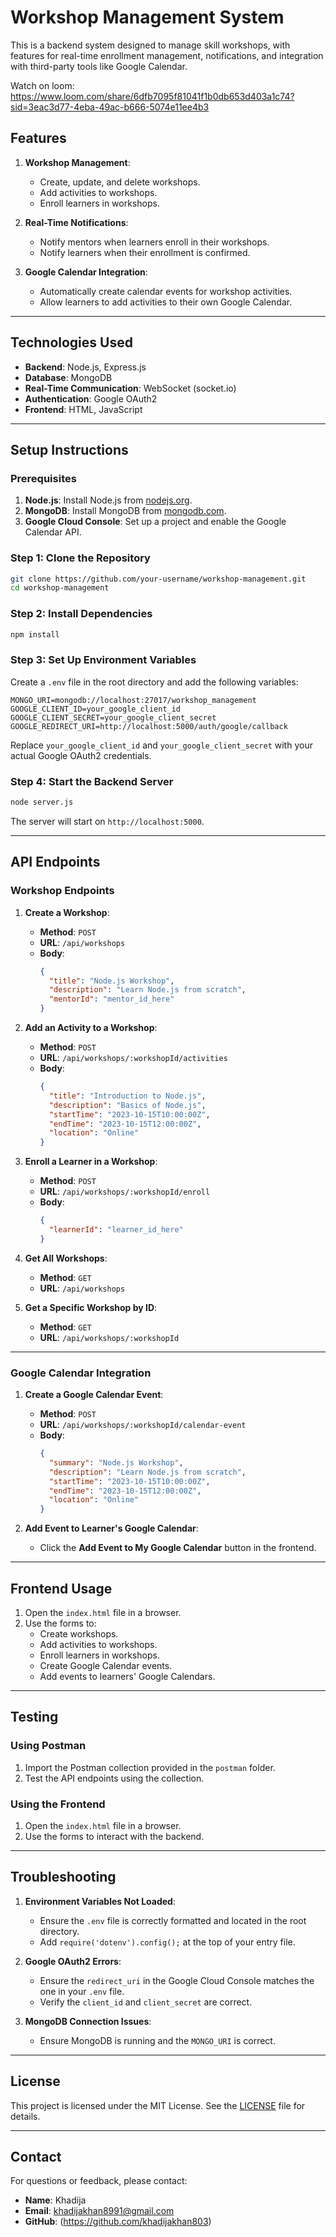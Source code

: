 # Workshop Management System

This is a backend system designed to manage skill workshops, with features for real-time enrollment management, notifications, and integration with third-party tools like Google Calendar.

Watch on loom: https://www.loom.com/share/6dfb7095f81041f1b0db653d403a1c74?sid=3eac3d77-4eba-49ac-b666-5074e11ee4b3

## Features

1. **Workshop Management**:
   - Create, update, and delete workshops.
   - Add activities to workshops.
   - Enroll learners in workshops.

2. **Real-Time Notifications**:
   - Notify mentors when learners enroll in their workshops.
   - Notify learners when their enrollment is confirmed.

3. **Google Calendar Integration**:
   - Automatically create calendar events for workshop activities.
   - Allow learners to add activities to their own Google Calendar.

---

## Technologies Used

- **Backend**: Node.js, Express.js
- **Database**: MongoDB
- **Real-Time Communication**: WebSocket (socket.io)
- **Authentication**: Google OAuth2
- **Frontend**: HTML, JavaScript

---

## Setup Instructions

### Prerequisites

1. **Node.js**: Install Node.js from [nodejs.org](https://nodejs.org/).
2. **MongoDB**: Install MongoDB from [mongodb.com](https://www.mongodb.com/).
3. **Google Cloud Console**: Set up a project and enable the Google Calendar API.

### Step 1: Clone the Repository

```bash
git clone https://github.com/your-username/workshop-management.git
cd workshop-management
```

### Step 2: Install Dependencies

```bash
npm install
```

### Step 3: Set Up Environment Variables

Create a `.env` file in the root directory and add the following variables:

```env
MONGO_URI=mongodb://localhost:27017/workshop_management
GOOGLE_CLIENT_ID=your_google_client_id
GOOGLE_CLIENT_SECRET=your_google_client_secret
GOOGLE_REDIRECT_URI=http://localhost:5000/auth/google/callback
```

Replace `your_google_client_id` and `your_google_client_secret` with your actual Google OAuth2 credentials.

### Step 4: Start the Backend Server

```bash
node server.js
```

The server will start on `http://localhost:5000`.

---

## API Endpoints

### Workshop Endpoints

1. **Create a Workshop**:
   - **Method**: `POST`
   - **URL**: `/api/workshops`
   - **Body**:
     ```json
     {
       "title": "Node.js Workshop",
       "description": "Learn Node.js from scratch",
       "mentorId": "mentor_id_here"
     }
     ```

2. **Add an Activity to a Workshop**:
   - **Method**: `POST`
   - **URL**: `/api/workshops/:workshopId/activities`
   - **Body**:
     ```json
     {
       "title": "Introduction to Node.js",
       "description": "Basics of Node.js",
       "startTime": "2023-10-15T10:00:00Z",
       "endTime": "2023-10-15T12:00:00Z",
       "location": "Online"
     }
     ```

3. **Enroll a Learner in a Workshop**:
   - **Method**: `POST`
   - **URL**: `/api/workshops/:workshopId/enroll`
   - **Body**:
     ```json
     {
       "learnerId": "learner_id_here"
     }
     ```

4. **Get All Workshops**:
   - **Method**: `GET`
   - **URL**: `/api/workshops`

5. **Get a Specific Workshop by ID**:
   - **Method**: `GET`
   - **URL**: `/api/workshops/:workshopId`

---

### Google Calendar Integration

1. **Create a Google Calendar Event**:
   - **Method**: `POST`
   - **URL**: `/api/workshops/:workshopId/calendar-event`
   - **Body**:
     ```json
     {
       "summary": "Node.js Workshop",
       "description": "Learn Node.js from scratch",
       "startTime": "2023-10-15T10:00:00Z",
       "endTime": "2023-10-15T12:00:00Z",
       "location": "Online"
     }
     ```

2. **Add Event to Learner's Google Calendar**:
   - Click the **Add Event to My Google Calendar** button in the frontend.

---

## Frontend Usage

1. Open the `index.html` file in a browser.
2. Use the forms to:
   - Create workshops.
   - Add activities to workshops.
   - Enroll learners in workshops.
   - Create Google Calendar events.
   - Add events to learners' Google Calendars.

---

## Testing

### Using Postman

1. Import the Postman collection provided in the `postman` folder.
2. Test the API endpoints using the collection.

### Using the Frontend

1. Open the `index.html` file in a browser.
2. Use the forms to interact with the backend.

---

## Troubleshooting

1. **Environment Variables Not Loaded**:
   - Ensure the `.env` file is correctly formatted and located in the root directory.
   - Add `require('dotenv').config();` at the top of your entry file.

2. **Google OAuth2 Errors**:
   - Ensure the `redirect_uri` in the Google Cloud Console matches the one in your `.env` file.
   - Verify the `client_id` and `client_secret` are correct.

3. **MongoDB Connection Issues**:
   - Ensure MongoDB is running and the `MONGO_URI` is correct.

---

## License

This project is licensed under the MIT License. See the [LICENSE](LICENSE) file for details.

---

## Contact

For questions or feedback, please contact:

- **Name**: Khadija
- **Email**: khadijakhan8991@gmail.com
- **GitHub**: (https://github.com/khadijakhan803)
